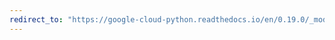 ```yaml
---
redirect_to: "https://google-cloud-python.readthedocs.io/en/0.19.0/_modules/google/cloud/monitoring/connection.html"
---
```

